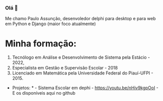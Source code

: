 ### Olá 👋
Me chamo Paulo Assunção, desenvoledor delphi para desktop e para web em Python e Django (maior foco atualmente)
# Minha formação: 
1. Tecnólogo em Análise e Desenvolvimento de Sistema pela Estácio - 2022,
2. Especialista em Gestão e Supervisão Escolar - 2018
3. Licenciado em Matemática pela Universidade Federal do Piauí-UFPI - 2015.

- Projetos: * 
         - Sistema Escolar em dephi - https://youtu.be/nHiv9kgpOoI
         - E os disponíveis aqui no github
